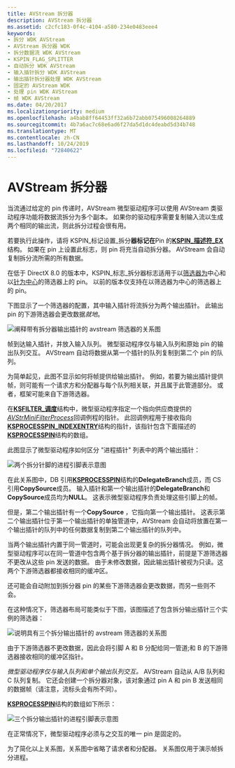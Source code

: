 ```yaml
---
title: AVStream 拆分器
description: AVStream 拆分器
ms.assetid: c2cfc183-0f4c-4104-a580-234e0483eee4
keywords:
- 拆分 WDK AVStream
- AVStream 拆分器 WDK
- 拆分数据流 WDK AVStream
- KSPIN_FLAG_SPLITTER
- 自动拆分 WDK AVStream
- 输入插针拆分 WDK AVStream
- 输出插针拆分器处理 WDK AVStream
- 固定的 AVStream WDK
- 处理 pin WDK AVStream
- 帧 WDK AVStream
ms.date: 04/20/2017
ms.localizationpriority: medium
ms.openlocfilehash: a4bab8ff64453ff32a6b72abb075496008264889
ms.sourcegitcommit: 4b7a6ac7c68e6ad6f27da5d1dc4deabd5d34b748
ms.translationtype: MT
ms.contentlocale: zh-CN
ms.lasthandoff: 10/24/2019
ms.locfileid: "72840622"
---
```

# <a name="avstream-splitters"></a>AVStream 拆分器





当流通过给定的 pin 传递时，AVStream 微型驱动程序可以使用 AVStream 类驱动程序功能将数据流拆分为多个副本。 如果你的驱动程序需要复制输入流以生成两个相同的输出流，则此拆分过程会很有用。

若要执行此操作，请将 KSPIN\_标记设置\_拆分**器标记在**Pin 的[**KSPIN\_描述符\_EX**](https://docs.microsoft.com/windows-hardware/drivers/ddi/ks/ns-ks-_kspin_descriptor_ex)结构。 如果在 pin 上设置此标志，则 pin 将充当自动拆分器。 AVStream 会自动复制拆分流所需的所有数据。

在低于 DirectX 8.0 的版本中，KSPIN\_标志\_拆分器标志适用于以[筛选器为](filter-centric-processing.md)中心和以[针为中心](pin-centric-processing.md)的筛选器上的 pin。 以前的版本仅支持在以筛选器为中心的筛选器上的 pin。

下图显示了一个筛选器的配置，其中输入插针将流拆分为两个输出插针。 此输出 pin 的下游筛选器会更改数据*就地*。

![阐释带有拆分器输出插针的 avstream 筛选器的关系图 ](images/split1.png)

帧到达输入插针，并放入输入队列。 微型驱动程序仅与输入队列和原始 pin 的输出队列交互。 AVStream 自动将数据从第一个插针的队列复制到第二个 pin 的队列。

为简单起见，此图不显示如何将帧提供给输出插针。 例如，若要为输出插针提供帧，则可能有一个请求方和分配器与每个队列相关联，并且属于此管道部分。 或者，框架可能来自下游筛选器。

在[**KSFILTER\_调度**](https://docs.microsoft.com/windows-hardware/drivers/ddi/ks/ns-ks-_ksfilter_dispatch)结构中，微型驱动程序指定一个指向供应商提供的[*AVStrMiniFilterProcess*](https://docs.microsoft.com/windows-hardware/drivers/ddi/ks/nc-ks-pfnksfilterprocess)回调例程的指针。 此回调例程用于接收指向[**KSPROCESSPIN\_INDEXENTRY**](https://docs.microsoft.com/windows-hardware/drivers/ddi/ks/ns-ks-_ksprocesspin_indexentry)结构的指针，该指针包含下面描述的[**KSPROCESSPIN**](https://docs.microsoft.com/windows-hardware/drivers/ddi/ks/ns-ks-_ksprocesspin)结构的数组。

此图显示了微型驱动程序如何区分 "进程插针" 列表中的两个输出插针：

![两个拆分针脚的进程引脚表示意图](images/splitppin1.png)

在此关系图中，DB 引用[**KSPROCESSPIN**](https://docs.microsoft.com/windows-hardware/drivers/ddi/ks/ns-ks-_ksprocesspin)结构的**DelegateBranch**成员，而 CS 引用**CopySource**成员。 输入插针和第一个输出插针的**DelegateBranch**和**CopySource**成员均为**NULL**。 这表示微型驱动程序负责处理这些引脚上的帧。

但是，第二个输出插针有一个**CopySource** ，它指向第一个输出插针。 这表示第二个输出插针位于第一个输出插针的单独管道中，AVStream 会自动将放置在第一个输出插针的队列中的任何数据复制到第二个输出插针的队列中。

当两个输出插针内置于同一管道时，可能会出现更复杂的拆分器情况。 例如，微型驱动程序可以在同一管道中包含两个基于拆分器的输出插针，前提是下游筛选器不更改从这些 pin 发送的数据。 由于未修改数据，因此输出插针被视为只读。这两个下游筛选器都接收相同的缓冲区。

还可能会自动附加到拆分器 pin 的某些下游筛选器会更改数据，而另一些则不会。

在这种情况下，筛选器布局可能类似于下图，该图描述了包含拆分输出插针三个实例的筛选器：

![说明具有三个拆分输出插针的 avstream 筛选器的关系图 ](images/split2.png)

由于下游筛选器不更改数据，因此会将引脚 A 和 B 分配给同一管道;和 B 的下游筛选器接收相同的缓冲区指针。

*微型驱动程序仅与输入队列和单个输出队列交互。* AVStream 自动从 A/B 队列和 C 队列复制。 它还会创建一个拆分器对象，该对象通过 pin A 和 pin B 发送相同的数据帧（请注意，流标头会有所不同）。

[**KSPROCESSPIN**](https://docs.microsoft.com/windows-hardware/drivers/ddi/ks/ns-ks-_ksprocesspin)结构的数组如下所示：

![三个拆分输出插针的进程引脚表示意图](images/splitppin2.png)

在正常情况下，微型驱动程序必须与之交互的唯一 pin 是固定的。

为了简化以上关系图，关系图中省略了请求者和分配器。 关系图仅用于演示帧拆分进程。

 

 




